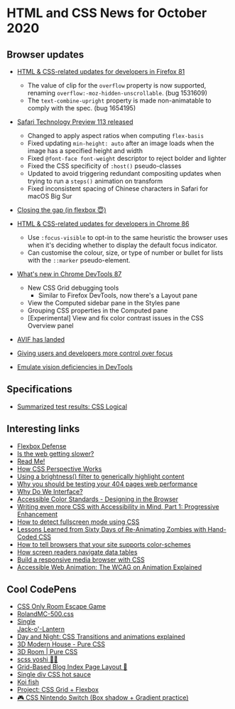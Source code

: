 # HTML and CSS News for October 2020

## Browser updates

- [HTML & CSS-related updates for developers in Firefox 81](https://developer.mozilla.org/en-US/docs/Mozilla/Firefox/Releases/81)
    - The value of clip for the `overflow` property is now supported, renaming `overflow:-moz-hidden-unscrollable`. (bug 1531609)
    - The `text-combine-upright` property is made non-animatable to comply with the spec. (bug 1654195)

- [Safari Technology Preview 113 released](https://developer.apple.com/safari/technology-preview/release-notes/)
    - Changed to apply aspect ratios when computing `flex-basis`
    - Fixed updating `min-height: auto` after an image loads when the image has a specified height and width
    - Fixed `@font-face font-weight` descriptor to reject bolder and lighter
    - Fixed the CSS specificity of `:host()` pseudo-classes
    - Updated to avoid triggering redundant compositing updates when trying to run a `steps()` animation on transform
    - Fixed inconsistent spacing of Chinese characters in Safari for macOS Big Sur

- [Closing the gap (in flexbox 😇)](https://blogs.igalia.com/svillar/2020/10/01/closing-the-gap-in-flexbox/)

- [HTML & CSS-related updates for developers in Chrome 86](https://developers.google.com/web/updates/2020/10/nic86)
    - Use `:focus-visible` to opt-in to the same heuristic the browser uses when it's deciding whether to display the default focus indicator.
    - Can customise the colour, size, or type of number or bullet for lists with the `::marker` pseudo-element.

- [What's new in Chrome DevTools 87](https://developers.google.com/web/updates/2020/10/devtools)
    - New CSS Grid debugging tools
        + Similar to Firefox DevTools, now there's a Layout pane
    - View the Computed sidebar pane in the Styles pane
    - Grouping CSS properties in the Computed pane
    - [Experimental] View and fix color contrast issues in the CSS Overview panel

- [AVIF has landed](https://jakearchibald.com/2020/avif-has-landed/)
- [Giving users and developers more control over focus](https://blog.chromium.org/2020/09/giving-users-and-developers-more.html)
- [Emulate vision deficiencies in DevTools](https://addyosmani.com/blog/emulate-vision-deficiencies-devtools/)

## Specifications

- [Summarized test results: CSS Logical](https://w3c.github.io/i18n-tests/results/css-logical.html)

## Interesting links

- [Flexbox Defense](http://www.flexboxdefense.com/)
- [Is the web getting slower?](https://www.debugbear.com/blog/is-the-web-getting-slower)
- [Read Me!](https://readymag.com/designs/readme/)
- [How CSS Perspective Works](https://css-tricks.com/how-css-perspective-works/)
- [Using a brightness() filter to generically highlight content](https://css-tricks.com/using-a-brightness-filter-to-generically-highlight-content/)
- [Why you should be testing your 404 pages web performance](https://nooshu.github.io/blog/2020/08/25/you-should-be-testing-your-404-pages-web-performance)
- [Why Do We Interface?](https://whydoweinterface.com/)
- [Accessible Color Standards - Designing in the Browser](https://youtu.be/sEDnmNtEaqQ)
- [Writing even more CSS with Accessibility in Mind, Part 1: Progressive Enhancement](https://www.matuzo.at/blog/writing-even-more-css-with-accessibility-in-mind-progressive-enhancement/)
- [How to detect fullscreen mode using CSS](https://www.amitmerchant.com/how-to-detect-fullscreen-mode-using-css/)
- [Lessons Learned from Sixty Days of Re-Animating Zombies with Hand-Coded CSS](https://css-tricks.com/lessons-learned-from-sixty-days-of-re-animating-zombies-with-hand-coded-css/)
- [How to tell browsers that your site supports color-schemes](https://www.stefanjudis.com/today-i-learned/how-to-tell-browsers-that-your-site-supports-color-schemes/)
- [How screen readers navigate data tables](https://tink.uk/how-screen-readers-navigate-data-tables/)
- [Build a responsive media browser with CSS](https://piccalil.li/tutorial/build-a-responsive-media-browser-with-css/)
- [Accessible Web Animation: The WCAG on Animation Explained](https://css-tricks.com/accessible-web-animation-the-wcag-on-animation-explained/)

## Cool CodePens

- [CSS Only Room Escape Game](https://codepen.io/takaneichinose/pen/YzqreVp)
- [RolandMC-500.css](https://codepen.io/fossheim/pen/BaKQGZJ)
- [Single <div> Jack-o'-Lantern](https://codepen.io/paddyduke/pen/Rwajyjz)
- [Day and Night: CSS Transitions and animations explained](https://codepen.io/stephaniewalter/pen/xxVgReM)
- [3D Modern House - Pure CSS](https://codepen.io/ricardoolivaalonso/pen/yLOpNdZ)
- [3D Room | Pure CSS](https://codepen.io/ricardoolivaalonso/full/mdPzrpe)
- [scss yoshi 🦖🍄](https://codepen.io/louflan/pen/KKzQVEN)
- [Grid-Based Blog Index Page Layout 🌷](https://codepen.io/sheelah/pen/abNqvBz)
- [Single div CSS hot sauce](https://codepen.io/lynnandtonic/pen/mdPZjxb)
- [Koi fish](https://codepen.io/alvaromontoro/pen/MWyReEq)
- [Project: CSS Grid + Flexbox](https://codepen.io/nabilkaz/pen/pozEyLr)
- [🎮 CSS Nintendo Switch (Box shadow + Gradient practice)](https://codepen.io/cybercountess/pen/PoNXEqL)
